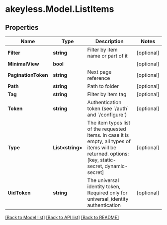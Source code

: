 # akeyless.Model.ListItems

## Properties

Name | Type | Description | Notes
------------ | ------------- | ------------- | -------------
**Filter** | **string** | Filter by item name or part of it | [optional] 
**MinimalView** | **bool** |  | [optional] 
**PaginationToken** | **string** | Next page reference | [optional] 
**Path** | **string** | Path to folder | [optional] 
**Tag** | **string** | Filter by item tag | [optional] 
**Token** | **string** | Authentication token (see &#x60;/auth&#x60; and &#x60;/configure&#x60;) | [optional] 
**Type** | **List&lt;string&gt;** | The item types list of the requested items. In case it is empty, all types of items will be returned. options: [key, static-secret, dynamic-secret] | [optional] 
**UidToken** | **string** | The universal identity token, Required only for universal_identity authentication | [optional] 

[[Back to Model list]](../README.md#documentation-for-models) [[Back to API list]](../README.md#documentation-for-api-endpoints) [[Back to README]](../README.md)

